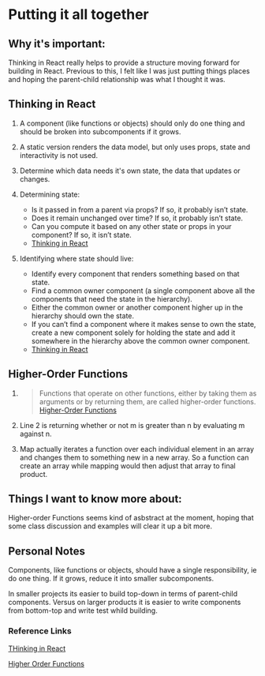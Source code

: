 # Putting it all together

## Why it's important:

Thinking in React really helps to provide a structure moving forward for building in React.  Previous to this, I felt like I was just putting things places and hoping the parent-child relationship was what I thought it was.

## Thinking in React

1.  A component (like functions or objects) should only do one thing and should be broken into subcomponents if it grows.

2.  A static version renders the data model, but only uses props, state and interactivity is not used.

3.  Determine which data needs it's own state, the data that updates or changes.

4.  Determining state:
    - Is it passed in from a parent via props? If so, it probably isn’t state.
    - Does it remain unchanged over time? If so, it probably isn’t state.
    - Can you compute it based on any other state or props in your component? If so, it isn’t state.
    - [Thinking in React](https://reactjs.org/docs/thinking-in-react.html)

5.  Identifying where state should live:
    - Identify every component that renders something based on that state.
    - Find a common owner component (a single component above all the components that need the state in the hierarchy).
    - Either the common owner or another component higher up in the hierarchy should own the state.
    - If you can’t find a component where it makes sense to own the state, create a new component solely for holding the state and add it somewhere in the hierarchy above the common owner component.
    - [Thinking in React](https://reactjs.org/docs/thinking-in-react.html)

## Higher-Order Functions

1.  > Functions that operate on other functions, either by taking them as arguments or by returning them, are called higher-order functions.  [Higher-Order Functions](https://eloquentjavascript.net/05_higher_order.html#h_xxCc98lOBK)

2.  Line 2 is returning whether or not m is greater than n by evaluating m against n.

3.  Map actually iterates a function over each individual element in an array and changes them to something new in a new array.  So a function can create an array while mapping would then adjust that array to final product.

## Things I want to know more about:

Higher-order Functions seems kind of asbstract at the moment, hoping that some class discussion and examples will clear it up a bit more.

## Personal Notes

Components, like functions or objects, should have a single responsibility, ie do one thing.  If it grows, reduce it into smaller subcomponents.

In smaller projects its easier to build top-down in terms of parent-child components.  Versus on larger products it is easier to write components from bottom-top and write test whild building.

### Reference Links

[THinking in React](https://reactjs.org/docs/thinking-in-react.html)

[Higher Order Functions](https://eloquentjavascript.net/05_higher_order.html#h_xxCc98lOBK)

